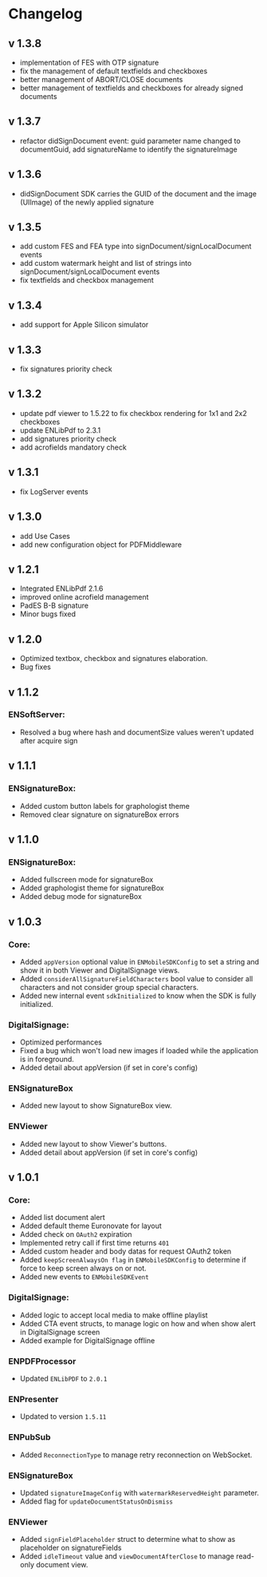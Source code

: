 # Changelog

## v 1.3.8

- implementation of FES with OTP signature
- fix the management of default textfields and checkboxes
- better management of ABORT/CLOSE documents
- better management of textfields and checkboxes for already signed documents

## v 1.3.7

- refactor didSignDocument event: guid parameter name changed to documentGuid, add signatureName to identify the signatureImage

## v 1.3.6

- didSignDocument SDK carries the GUID of the document and the image (UIImage) of the newly applied signature

## v 1.3.5

- add custom FES and FEA type into signDocument/signLocalDocument events
- add custom watermark height and list of strings into signDocument/signLocalDocument events
- fix textfields and checkbox management

## v 1.3.4

- add support for Apple Silicon simulator

## v 1.3.3

- fix signatures priority check

## v 1.3.2

- update pdf viewer to 1.5.22 to fix checkbox rendering for 1x1 and 2x2 checkboxes
- update ENLibPdf to 2.3.1
- add signatures priority check
- add acrofields mandatory check

## v 1.3.1

-   fix LogServer events

## v 1.3.0

-   add Use Cases
-   add new configuration object for PDFMiddleware

## v 1.2.1

- Integrated ENLibPdf 2.1.6    
- improved online acrofield management
- PadES B-B signature
- Minor bugs fixed

## v 1.2.0

-  Optimized textbox, checkbox and signatures elaboration. 
- Bug fixes

## v 1.1.2

### ENSoftServer:

- Resolved a bug where hash and documentSize values weren't updated after acquire sign

## v 1.1.1

### ENSignatureBox:

- Added custom button labels for graphologist theme
- Removed clear signature on signatureBox errors

## v 1.1.0

### ENSignatureBox:

- Added fullscreen mode for signatureBox
- Added graphologist theme for signatureBox
- Added debug mode for signatureBox

## v 1.0.3

### Core:

- Added `appVersion` optional value in `ENMobileSDKConfig` to set a string and show it in both Viewer and DigitalSignage views.
- Added `considerAllSignatureFieldCharacters` bool value to consider all characters and not consider group special characters.
- Added new internal event `sdkInitialized` to know when the SDK is fully initialized.

### DigitalSignage:

- Optimized performances
- Fixed a bug which won't load new images if loaded while the application is in foreground.
- Added detail about appVersion (if set in core's config)

### ENSignatureBox

- Added new layout to show SignatureBox view.

### ENViewer

- Added new layout to show Viewer's buttons.
- Added detail about appVersion (if set in core's config)

## v 1.0.1

### Core:
- Added list document alert
- Added default theme Euronovate for layout
- Added check on `OAuth2` expiration
- Implemented retry call if first time returns `401`
- Added custom header and body datas for request OAuth2 token
- Added `keepScreenAlwaysOn flag`  in `ENMobileSDKConfig` to determine if force to keep screen always on or not.
- Added new events to `ENMobileSDKEvent`

### DigitalSignage:
- Added logic to accept local media to make offline playlist
- Added CTA event structs, to manage logic on how and when show alert in DigitalSignage screen
- Added example for DigitalSignage offline

### ENPDFProcessor
- Updated `ENLibPDF` to `2.0.1`

### ENPresenter
- Updated to version `1.5.11`

### ENPubSub
- Added `ReconnectionType` to manage retry reconnection on WebSocket.

### ENSignatureBox
- Updated `signatureImageConfig` with `watermarkReservedHeight` parameter.
- Added flag for `updateDocumentStatusOnDismiss`

### ENViewer
- Added `signFieldPlaceholder` struct to determine what to show as placeholder on signatureFields
- Added `idleTimeout` value and `viewDocumentAfterClose` to manage read-only document view.